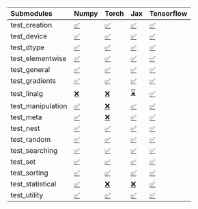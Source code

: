 | Submodules        | Numpy                                                                                                                           | Torch                                                                                                                           | Jax                                                                                                                             | Tensorflow                                                                                                                      |
|:------------------|:--------------------------------------------------------------------------------------------------------------------------------|:--------------------------------------------------------------------------------------------------------------------------------|:--------------------------------------------------------------------------------------------------------------------------------|:--------------------------------------------------------------------------------------------------------------------------------|
| test_creation     | <a href="https://github.com/unifyai/ivy/runs/7819447177?check_suite_focus=true" rel="noopener noreferrer" target="_blank">✅</a> | <a href="https://github.com/unifyai/ivy/runs/7819448151?check_suite_focus=true" rel="noopener noreferrer" target="_blank">✅</a> | <a href="https://github.com/unifyai/ivy/runs/7819448772?check_suite_focus=true" rel="noopener noreferrer" target="_blank">✅</a> | <a href="https://github.com/unifyai/ivy/runs/7819449427?check_suite_focus=true" rel="noopener noreferrer" target="_blank">✅</a> |
| test_device       | <a href="https://github.com/unifyai/ivy/runs/7819447252?check_suite_focus=true" rel="noopener noreferrer" target="_blank">✅</a> | <a href="https://github.com/unifyai/ivy/runs/7819448204?check_suite_focus=true" rel="noopener noreferrer" target="_blank">✅</a> | <a href="https://github.com/unifyai/ivy/runs/7819448805?check_suite_focus=true" rel="noopener noreferrer" target="_blank">✅</a> | <a href="https://github.com/unifyai/ivy/runs/7819449459?check_suite_focus=true" rel="noopener noreferrer" target="_blank">✅</a> |
| test_dtype        | <a href="https://github.com/unifyai/ivy/runs/7819447308?check_suite_focus=true" rel="noopener noreferrer" target="_blank">✅</a> | <a href="https://github.com/unifyai/ivy/runs/7819448262?check_suite_focus=true" rel="noopener noreferrer" target="_blank">✅</a> | <a href="https://github.com/unifyai/ivy/runs/7819448848?check_suite_focus=true" rel="noopener noreferrer" target="_blank">✅</a> | <a href="https://github.com/unifyai/ivy/runs/7819449488?check_suite_focus=true" rel="noopener noreferrer" target="_blank">✅</a> |
| test_elementwise  | <a href="https://github.com/unifyai/ivy/runs/7819447358?check_suite_focus=true" rel="noopener noreferrer" target="_blank">✅</a> | <a href="https://github.com/unifyai/ivy/runs/7819448302?check_suite_focus=true" rel="noopener noreferrer" target="_blank">✅</a> | <a href="https://github.com/unifyai/ivy/runs/7819448896?check_suite_focus=true" rel="noopener noreferrer" target="_blank">✅</a> | <a href="https://github.com/unifyai/ivy/runs/7819449530?check_suite_focus=true" rel="noopener noreferrer" target="_blank">✅</a> |
| test_general      | <a href="https://github.com/unifyai/ivy/runs/7819447414?check_suite_focus=true" rel="noopener noreferrer" target="_blank">✅</a> | <a href="https://github.com/unifyai/ivy/runs/7819448338?check_suite_focus=true" rel="noopener noreferrer" target="_blank">✅</a> | <a href="https://github.com/unifyai/ivy/runs/7819448933?check_suite_focus=true" rel="noopener noreferrer" target="_blank">✅</a> | <a href="https://github.com/unifyai/ivy/runs/7819449567?check_suite_focus=true" rel="noopener noreferrer" target="_blank">✅</a> |
| test_gradients    | <a href="https://github.com/unifyai/ivy/runs/7819447454?check_suite_focus=true" rel="noopener noreferrer" target="_blank">✅</a> | <a href="https://github.com/unifyai/ivy/runs/7819448372?check_suite_focus=true" rel="noopener noreferrer" target="_blank">✅</a> | <a href="https://github.com/unifyai/ivy/runs/7819448977?check_suite_focus=true" rel="noopener noreferrer" target="_blank">✅</a> | <a href="https://github.com/unifyai/ivy/runs/7819449614?check_suite_focus=true" rel="noopener noreferrer" target="_blank">✅</a> |
| test_linalg       | <a href="https://github.com/unifyai/ivy/runs/7819447502?check_suite_focus=true" rel="noopener noreferrer" target="_blank">❌</a> | <a href="https://github.com/unifyai/ivy/runs/7819448406?check_suite_focus=true" rel="noopener noreferrer" target="_blank">❌</a> | <a href="https://github.com/unifyai/ivy/runs/7819449024?check_suite_focus=true" rel="noopener noreferrer" target="_blank">⌛</a> | <a href="https://github.com/unifyai/ivy/runs/7819449644?check_suite_focus=true" rel="noopener noreferrer" target="_blank">✅</a> |
| test_manipulation | <a href="https://github.com/unifyai/ivy/runs/7819447541?check_suite_focus=true" rel="noopener noreferrer" target="_blank">✅</a> | <a href="https://github.com/unifyai/ivy/runs/7819448441?check_suite_focus=true" rel="noopener noreferrer" target="_blank">❌</a> | <a href="https://github.com/unifyai/ivy/runs/7819449070?check_suite_focus=true" rel="noopener noreferrer" target="_blank">✅</a> | <a href="https://github.com/unifyai/ivy/runs/7819449672?check_suite_focus=true" rel="noopener noreferrer" target="_blank">✅</a> |
| test_meta         | <a href="https://github.com/unifyai/ivy/runs/7819447577?check_suite_focus=true" rel="noopener noreferrer" target="_blank">✅</a> | <a href="https://github.com/unifyai/ivy/runs/7819448477?check_suite_focus=true" rel="noopener noreferrer" target="_blank">❌</a> | <a href="https://github.com/unifyai/ivy/runs/7819449112?check_suite_focus=true" rel="noopener noreferrer" target="_blank">✅</a> | <a href="https://github.com/unifyai/ivy/runs/7819449710?check_suite_focus=true" rel="noopener noreferrer" target="_blank">✅</a> |
| test_nest         | <a href="https://github.com/unifyai/ivy/runs/7819447634?check_suite_focus=true" rel="noopener noreferrer" target="_blank">✅</a> | <a href="https://github.com/unifyai/ivy/runs/7819448512?check_suite_focus=true" rel="noopener noreferrer" target="_blank">✅</a> | <a href="https://github.com/unifyai/ivy/runs/7819449156?check_suite_focus=true" rel="noopener noreferrer" target="_blank">✅</a> | <a href="https://github.com/unifyai/ivy/runs/7819449754?check_suite_focus=true" rel="noopener noreferrer" target="_blank">✅</a> |
| test_random       | <a href="https://github.com/unifyai/ivy/runs/7819447695?check_suite_focus=true" rel="noopener noreferrer" target="_blank">✅</a> | <a href="https://github.com/unifyai/ivy/runs/7819448555?check_suite_focus=true" rel="noopener noreferrer" target="_blank">✅</a> | <a href="https://github.com/unifyai/ivy/runs/7819449198?check_suite_focus=true" rel="noopener noreferrer" target="_blank">✅</a> | <a href="https://github.com/unifyai/ivy/runs/7819449785?check_suite_focus=true" rel="noopener noreferrer" target="_blank">✅</a> |
| test_searching    | <a href="https://github.com/unifyai/ivy/runs/7819447759?check_suite_focus=true" rel="noopener noreferrer" target="_blank">✅</a> | <a href="https://github.com/unifyai/ivy/runs/7819448588?check_suite_focus=true" rel="noopener noreferrer" target="_blank">✅</a> | <a href="https://github.com/unifyai/ivy/runs/7819449239?check_suite_focus=true" rel="noopener noreferrer" target="_blank">✅</a> | <a href="https://github.com/unifyai/ivy/runs/7819449824?check_suite_focus=true" rel="noopener noreferrer" target="_blank">✅</a> |
| test_set          | <a href="https://github.com/unifyai/ivy/runs/7819447862?check_suite_focus=true" rel="noopener noreferrer" target="_blank">✅</a> | <a href="https://github.com/unifyai/ivy/runs/7819448624?check_suite_focus=true" rel="noopener noreferrer" target="_blank">✅</a> | <a href="https://github.com/unifyai/ivy/runs/7819449278?check_suite_focus=true" rel="noopener noreferrer" target="_blank">✅</a> | <a href="https://github.com/unifyai/ivy/runs/7819449859?check_suite_focus=true" rel="noopener noreferrer" target="_blank">✅</a> |
| test_sorting      | <a href="https://github.com/unifyai/ivy/runs/7819447916?check_suite_focus=true" rel="noopener noreferrer" target="_blank">✅</a> | <a href="https://github.com/unifyai/ivy/runs/7819448654?check_suite_focus=true" rel="noopener noreferrer" target="_blank">✅</a> | <a href="https://github.com/unifyai/ivy/runs/7819449322?check_suite_focus=true" rel="noopener noreferrer" target="_blank">✅</a> | <a href="https://github.com/unifyai/ivy/runs/7819449883?check_suite_focus=true" rel="noopener noreferrer" target="_blank">✅</a> |
| test_statistical  | <a href="https://github.com/unifyai/ivy/runs/7819447995?check_suite_focus=true" rel="noopener noreferrer" target="_blank">✅</a> | <a href="https://github.com/unifyai/ivy/runs/7819448690?check_suite_focus=true" rel="noopener noreferrer" target="_blank">❌</a> | <a href="https://github.com/unifyai/ivy/runs/7819449362?check_suite_focus=true" rel="noopener noreferrer" target="_blank">❌</a> | <a href="https://github.com/unifyai/ivy/runs/7819449925?check_suite_focus=true" rel="noopener noreferrer" target="_blank">✅</a> |
| test_utility      | <a href="https://github.com/unifyai/ivy/runs/7819448098?check_suite_focus=true" rel="noopener noreferrer" target="_blank">✅</a> | <a href="https://github.com/unifyai/ivy/runs/7819448731?check_suite_focus=true" rel="noopener noreferrer" target="_blank">✅</a> | <a href="https://github.com/unifyai/ivy/runs/7819449394?check_suite_focus=true" rel="noopener noreferrer" target="_blank">✅</a> | <a href="https://github.com/unifyai/ivy/runs/7819449956?check_suite_focus=true" rel="noopener noreferrer" target="_blank">✅</a> |